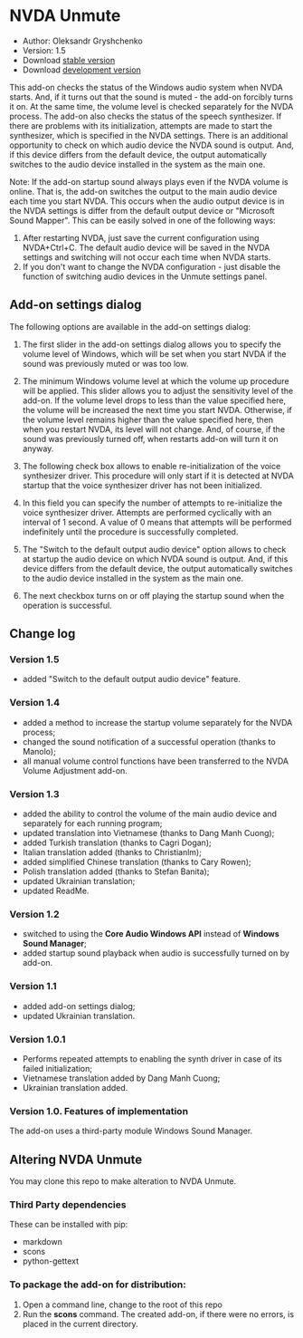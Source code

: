 # NVDA Unmute

* Author: Oleksandr Gryshchenko
* Version: 1.5
* Download [stable version][1]
* Download [development version][2]

This add-on checks the status of the Windows audio system when NVDA starts. And, if it turns out that the sound is muted - the add-on forcibly turns it on.
At the same time, the volume level is checked separately for the NVDA process.
The add-on also checks the status of the speech synthesizer. If there are problems with its initialization, attempts are made to start the synthesizer, which is specified in the NVDA settings.
There is an additional opportunity to check on which audio device the NVDA sound is output. And, if this device differs from the default device, the output automatically switches to the audio device installed in the system as the main one.

Note: If the add-on startup sound always plays even if the NVDA volume is online. That is, the add-on switches the output to the main audio device each time you start NVDA.
This occurs when the audio output device is in the NVDA settings is differ from the default output device or "Microsoft Sound Mapper".
This can be easily solved in one of the following ways:
1. After restarting NVDA, just save the current configuration using NVDA+Ctrl+C. The default audio device will be saved in the NVDA settings and switching will not occur each time when NVDA starts.
2. If you don't want to change the NVDA configuration - just disable the function of switching audio devices in the Unmute settings panel.

## Add-on settings dialog
The following options are available in the add-on settings dialog:

1. The first slider in the add-on settings dialog allows you to specify the volume level of Windows, which will be set when you start NVDA if the sound was previously muted or was too low.

2. The minimum Windows volume level at which the volume up procedure will be applied. This slider allows you to adjust the sensitivity level of the add-on.
If the volume level drops to less than the value specified here, the volume will be increased the next time you start NVDA.
Otherwise, if the volume level remains higher than the value specified here, then when you restart NVDA, its level will not change.
And, of course, if the sound was previously turned off, when restarts add-on will turn it on anyway.

3. The following check box allows to enable re-initialization of the voice synthesizer driver.
This procedure will only start if it is detected at NVDA startup that the voice synthesizer driver has not been initialized.

4. In this field you can specify the number of attempts to re-initialize the voice synthesizer driver. Attempts are performed cyclically with an interval of 1 second. A value of 0 means that attempts will be performed indefinitely until the procedure is successfully completed.

5. The "Switch to the default output audio device" option allows to check at startup the audio device on which NVDA sound is output. And, if this device differs from the default device, the output automatically switches to the audio device installed in the system as the main one.

6. The next checkbox turns on or off playing the startup sound  when the operation is successful.

## Change log

### Version 1.5
* added "Switch to the default output audio device" feature.

### Version 1.4
* added a method to increase the startup volume separately for the NVDA process;
* changed the sound notification of a successful operation (thanks to Manolo);
* all manual volume control functions have been transferred to the NVDA Volume Adjustment add-on.

### Version 1.3
* added the ability to control the volume of the main audio device and separately for each running program;
* updated translation into Vietnamese (thanks to Dang Manh Cuong);
* added Turkish translation (thanks to Cagri Dogan);
* Italian translation added (thanks to Christianlm);
* added simplified Chinese translation (thanks to Cary Rowen);
* Polish translation added (thanks to Stefan Banita);
* updated Ukrainian translation;
* updated ReadMe.

### Version 1.2
* switched to using the **Core Audio Windows API** instead of **Windows Sound Manager**;
* added startup sound playback when audio is successfully turned on by add-on.

### Version 1.1
* added add-on settings dialog;
* updated Ukrainian translation.

### Version 1.0.1
* Performs repeated attempts to enabling the synth driver in case of its failed initialization;
* Vietnamese translation added by Dang Manh Cuong;
* Ukrainian translation added.

### Version 1.0. Features of implementation
The add-on uses a third-party module Windows Sound Manager.

## Altering NVDA Unmute
You may clone this repo to make alteration to NVDA Unmute.

### Third Party dependencies
These can be installed with pip:
- markdown
- scons
- python-gettext

### To package the add-on for distribution:
1. Open a command line, change to the root of this repo
2. Run the **scons** command. The created add-on, if there were no errors, is placed in the current directory.

[1]: https://github.com/grisov/Unmute/releases/download/v1.5/unmute-1.5.nvda-addon
[2]: https://github.com/grisov/Unmute/releases/download/v1.5/unmute-1.5.nvda-addon
